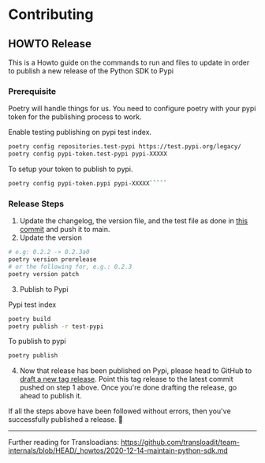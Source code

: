 # Contributing

## HOWTO Release

This is a Howto guide on the commands to run and files to update in order to publish a new release of the Python SDK to Pypi

### Prerequisite

Poetry will handle things for us. You need to configure poetry with your pypi token for the publishing process to work.

Enable testing publishing on pypi test index.

```bash
poetry config repositories.test-pypi https://test.pypi.org/legacy/
poetry config pypi-token.test-pypi pypi-XXXXX
```

To setup your token to publish to pypi.

```bash
poetry config pypi-token.pypi pypi-XXXXX`````
```

### Release Steps

1. Update the changelog, the version file, and the test file as done in [this commit](https://github.com/transloadit/python-sdk/commit/35789c535bd02086ff8f3a07eda9583d6e676d4d) and push it to main.
2. Update the version
```bash
# e.g: 0.2.2 -> 0.2.3a0
poetry version prerelease
# or the following for, e.g.: 0.2.3
poetry version patch
```
3. Publish to Pypi

Pypi test index

```bash
poetry build
poetry publish -r test-pypi
```

To publish to pypi
```bash
poetry publish
```

4. Now that release has been published on Pypi, please head to GitHub to [draft a new tag release](https://github.com/transloadit/python-sdk/releases). Point this tag release to the latest commit pushed on step 1 above. Once you're done drafting the release, go ahead to publish it.

If all the steps above have been followed without errors, then you've successfully published a release. 🎉

---

Further reading for Transloadians: https://github.com/transloadit/team-internals/blob/HEAD/_howtos/2020-12-14-maintain-python-sdk.md
